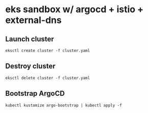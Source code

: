 # eks sandbox w/ argocd + istio + external-dns

## Launch cluster

`eksctl create cluster -f cluster.yaml`

## Destroy cluster

`eksctl delete cluster -f cluster.yaml`

## Bootstrap ArgoCD

`kubectl kustomize argo-bootstrap | kubectl apply -f`
